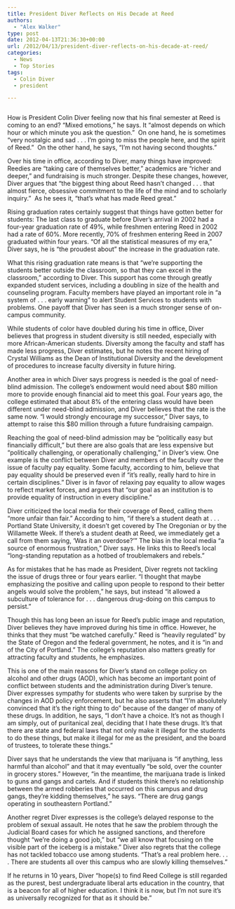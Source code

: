 ```yaml
---
title: President Diver Reflects on His Decade at Reed
authors: 
  - "Alex Walker"
type: post
date: 2012-04-13T21:36:30+00:00
url: /2012/04/13/president-diver-reflects-on-his-decade-at-reed/
categories:
  - News
  - Top Stories
tags:
  - Colin Diver
  - president

---
```

<a href="http://www.reedquest.org/2012/04/president-diver-reflects-on-his-decade-at-reed/colindiver-2/" rel="attachment wp-att-1497"><img class="alignnone size-full wp-image-1497" title="President Diver" src="https://i1.wp.com/www.reedquest.org/wp-content/uploads/2012/04/ColinDiver.jpg?resize=770%2C430" alt="" data-recalc-dims="1" /></a>

How is President Colin Diver feeling now that his final semester at Reed is coming to an end? “Mixed emotions,” he says. It “almost depends on which hour or which minute you ask the question.”  On one hand, he is sometimes “very nostalgic and sad . . . I’m going to miss the people here, and the spirit of Reed.”  On the other hand, he says, “I’m not having second thoughts.”

Over his time in office, according to Diver, many things have improved: Reedies are “taking care of themselves better,” academics are “richer and deeper,” and fundraising is much stronger. Despite these changes, however, Diver argues that “the biggest thing about Reed hasn’t changed . . . that almost fierce, obsessive commitment to the life of the mind and to scholarly inquiry.”  As he sees it, “that’s what has made Reed great.”

Rising graduation rates certainly suggest that things have gotten better for students: The last class to graduate before Diver’s arrival in 2002 had a four-year graduation rate of 49%, while freshmen entering Reed in 2002 had a rate of 60%. More recently, 70% of freshmen entering Reed in 2007 graduated within four years. “Of all the statistical measures of my era,” Diver says, he is “the proudest about” the increase in the graduation rate.

What this rising graduation rate means is that “we’re supporting the students better outside the classroom, so that they can excel in the classroom,” according to Diver. This support has come through greatly expanded student services, including a doubling in size of the health and counseling program. Faculty members have played an important role in “a system of . . . early warning” to alert Student Services to students with problems. One payoff that Diver has seen is a much stronger sense of on-campus community.

While students of color have doubled during his time in office, Diver believes that progress in student diversity is still needed, especially with more African-American students. Diversity among the faculty and staff has made less progress, Diver estimates, but he notes the recent hiring of Crystal Williams as the Dean of Institutional Diversity and the development of procedures to increase faculty diversity in future hiring.

Another area in which Diver says progress is needed is the goal of need-blind admission. The college’s endowment would need about $80 million more to provide enough financial aid to meet this goal. Four years ago, the college estimated that about 8% of the entering class would have been different under need-blind admission, and Diver believes that the rate is the same now. “I would strongly encourage my successor,” Diver says, to attempt to raise this $80 million through a future fundraising campaign.

Reaching the goal of need-blind admission may be “politically easy but financially difficult,” but there are also goals that are less expensive but “politically challenging, or operationally challenging,” in Diver’s view. One example is the conflict between Diver and members of the faculty over the issue of faculty pay equality. Some faculty, according to him, believe that pay equality should be preserved even if “it’s really, really hard to hire in certain disciplines.” Diver is in favor of relaxing pay equality to allow wages to reflect market forces, and argues that “our goal as an institution is to provide equality of instruction in every discipline.”

Diver criticized the local media for their coverage of Reed, calling them “more unfair than fair.” According to him, “if there’s a student death at . . . Portland State University, it doesn’t get covered by The Oregonian or by the Willamette Week. If there’s a student death at Reed, we immediately get a call from them saying, ‘Was it an overdose?’” The bias in the local media “a source of enormous frustration,” Diver says. He links this to Reed’s local “long-standing reputation as a hotbed of troublemakers and rebels.”

As for mistakes that he has made as President, Diver regrets not tackling the issue of drugs three or four years earlier. “I thought that maybe emphasizing the positive and calling upon people to respond to their better angels would solve the problem,” he says, but instead “it allowed a subculture of tolerance for . . . dangerous drug-doing on this campus to persist.&#8221;

Though this has long been an issue for Reed’s public image and reputation, Diver believes they have improved during his time in office. However, he thinks that they must “be watched carefully.” Reed is “heavily regulated” by the State of Oregon and the federal government, he notes, and it is “in and of the City of Portland.” The college’s reputation also matters greatly for attracting faculty and students, he emphasizes.

This is one of the main reasons for Diver&#8217;s stand on college policy on alcohol and other drugs (AOD), which has become an important point of conflict between students and the administration during Diver&#8217;s tenure. Diver expresses sympathy for students who were taken by surprise by the changes in AOD policy enforcement, but he also asserts that “I’m absolutely convinced that it’s the right thing to do” because of the danger of many of these drugs. In addition, he says, “I don’t have a choice. It’s not as though I am simply, out of puritanical zeal, deciding that I hate these drugs. It’s that there are state and federal laws that not only make it illegal for the students to do these things, but make it illegal for me as the president, and the board of trustees, to tolerate these things.”

Diver says that he understands the view that marijuana is “if anything, less harmful than alcohol” and that it may eventually “be sold, over the counter in grocery stores.” However, “in the meantime, the marijuana trade is linked to guns and gangs and cartels. And if students think there’s no relationship between the armed robberies that occurred on this campus and drug gangs, they’re kidding themselves,” he says. “There are drug gangs operating in southeastern Portland.”

Another regret Diver expresses is the college’s delayed response to the problem of sexual assault. He notes that he saw the problem through the Judicial Board cases for which he assigned sanctions, and therefore thought “we’re doing a good job,” but “we all know that focusing on the visible part of the iceberg is a mistake.” Diver also regrets that the college has not tackled tobacco use among students. “That’s a real problem here. . . . There are students all over this campus who are slowly killing themselves.”

If he returns in 10 years, Diver “hope(s) to find Reed College is still regarded as the purest, best undergraduate liberal arts education in the country, that is a beacon for all of higher education. I think it is now, but I’m not sure it’s as universally recognized for that as it should be.”